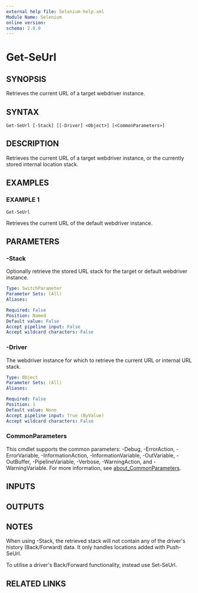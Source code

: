 ```yaml
---
external help file: Selenium-help.xml
Module Name: Selenium
online version:
schema: 2.0.0
---
```


# Get-SeUrl

## SYNOPSIS
Retrieves the current URL of a target webdriver instance.

## SYNTAX

```
Get-SeUrl [-Stack] [[-Driver] <Object>] [<CommonParameters>]
```

## DESCRIPTION
Retrieves the current URL of a target webdriver instance, or the currently
stored internal location stack.

## EXAMPLES

### EXAMPLE 1
```
Get-SeUrl
```

Retrieves the current URL of the default webdriver instance.

## PARAMETERS

### -Stack
Optionally retrieve the stored URL stack for the target or default
webdriver instance.

```yaml
Type: SwitchParameter
Parameter Sets: (All)
Aliases:

Required: False
Position: Named
Default value: False
Accept pipeline input: False
Accept wildcard characters: False
```

### -Driver
The webdriver instance for which to retrieve the current URL or
internal URL stack.

```yaml
Type: Object
Parameter Sets: (All)
Aliases:

Required: False
Position: 1
Default value: None
Accept pipeline input: True (ByValue)
Accept wildcard characters: False
```

### CommonParameters
This cmdlet supports the common parameters: -Debug, -ErrorAction, -ErrorVariable, -InformationAction, -InformationVariable, -OutVariable, -OutBuffer, -PipelineVariable, -Verbose, -WarningAction, and -WarningVariable. For more information, see [about_CommonParameters](http://go.microsoft.com/fwlink/?LinkID=113216).

## INPUTS

## OUTPUTS

## NOTES
When using -Stack, the retrieved stack will not contain any of the driver's
history (Back/Forward) data.
It only handles locations added with
Push-SeUrl.

To utilise a driver's Back/Forward functionality, instead use Set-SeUrl.

## RELATED LINKS
